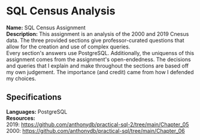 # SQL Census Analysis


**Name:** SQL Census Assignment  
**Description:** This assignment is an analysis of the 2000 and 2019 Cnesus data. The three provided sections give professor-curated questions that allow for the creation and use of complex queries.  
Every section's answers use PostgreSQL. Additionally, the uniquenss of this assignment comes from the assignment's open-endedness. The decisions and queries that I explain and make throughout the sections are based off my own judgement. The importance (and credit) came from how I defended my choices.  


## Specifications
**Languages:** PostgreSQL  
**Resources:**  
2019: https://github.com/anthonydb/practical-sql-2/tree/main/Chapter_05  
2000: https://github.com/anthonydb/practical-sql/tree/main/Chapter_06  
